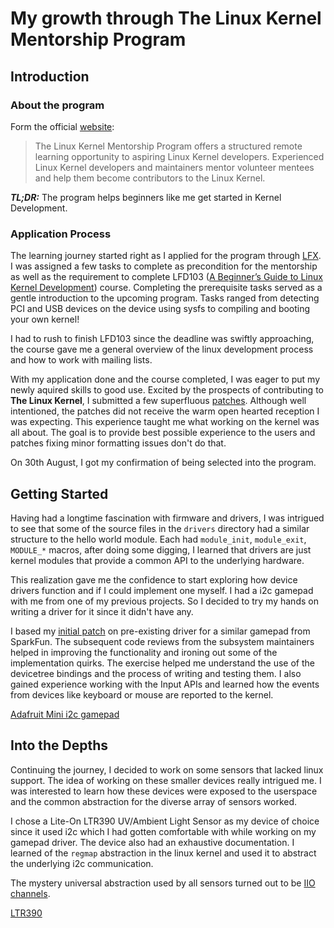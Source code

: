 # My growth through The Linux Kernel Mentorship Program
<!-- Why does Github Editor not have a ruler??!  Reference 80 character line -->
## Introduction
### About the program
Form the official [website](https://wiki.linuxfoundation.org/lkmp):
> The Linux Kernel Mentorship Program offers a structured remote learning
> opportunity to aspiring Linux Kernel developers. Experienced Linux Kernel
> developers and maintainers mentor volunteer mentees and help them become
> contributors to the Linux Kernel.  

***TL;DR:*** The program helps beginners like me get started in Kernel Development.

### Application Process
The learning journey started right as I applied for the program through [LFX](https://mentorship.lfx.linuxfoundation.org/#projects_all).
I was assigned a few tasks to complete as precondition for the mentorship as well
as the requirement to complete LFD103 ([A Beginner’s Guide to Linux Kernel Development](https://training.linuxfoundation.org/training/a-beginners-guide-to-linux-kernel-development-lfd103/)) course.
Completing the prerequisite tasks served as a gentle introduction to the upcoming
program. Tasks ranged from detecting PCI and USB devices on the device using sysfs to
compiling and booting your own kernel!

I had to rush to finish LFD103 since the deadline was swiftly approaching, the
course gave me a general overview of the linux development process and how to
work with mailing lists.

With my application done and the course completed, I was eager to put my newly aquired skills to good use.
Excited by the prospects of contributing to **The Linux Kernel**, I submitted a few superfluous [patches](https://lore.kernel.org/lkml/?q=d%3A..2023%2F9%2F1+f%3A%22anshulusr%40gmail.com%22).
Although well intentioned, the patches did not receive the warm open hearted reception
I was expecting. This experience taught me what working on the kernel
was all about. The goal is to provide best possible experience to the users and
patches fixing minor formatting issues don't do that.

<!-- TBH I was afraid I wouldn't be accepted -->
On 30th August, I got my confirmation of being selected into the program.

## Getting Started
Having had a longtime fascination with firmware and drivers, I was intrigued
to see that some of the source files in the `drivers` directory had a similar structure
to the hello world module. Each had `module_init`, `module_exit`, `MODULE_*` macros,
after doing some digging, I learned that drivers are just kernel modules that provide
a common API to the underlying hardware.

This realization gave me the confidence to start exploring how device drivers
function and if I could implement one myself. I had a i2c gamepad with me from one
of my previous projects. So I decided to try my hands on writing a driver for it
since it didn't have any.

I based my [initial patch](https://lore.kernel.org/linux-input/20231007144052.1535417-2-anshulusr@gmail.com/)
on pre-existing driver for a similar gamepad from SparkFun. The subsequent code reviews
from the subsystem maintainers helped in improving the functionality and ironing out
some of the implementation quirks. The exercise helped me understand the use of the
devicetree bindings and the process of writing and testing them. I also gained
experience working with the Input APIs and learned how the events from devices like
keyboard or mouse are reported to the kernel.

[Adafruit Mini i2c gamepad](https://github.com/ArchUsr64/blog/assets/83179501/223a0af8-771a-4c17-a00f-ffefa85d1d03)

## Into the Depths

Continuing the journey, I decided to work on some sensors that lacked linux support.
The idea of working on these smaller devices really intrigued me. I was interested to
learn how these devices were exposed to the userspace and the common abstraction for
the diverse array of sensors worked.

I chose a Lite-On LTR390 UV/Ambient Light Sensor as my device of choice since it used
i2c which I had gotten comfortable with while working on my gamepad driver. The device
also had an exhaustive documentation. I learned of the `regmap` abstraction in the
linux kernel and used it to abstract the underlying i2c communication.

The mystery universal abstraction used by all sensors turned out to be [IIO channels](https://docs.kernel.org/driver-api/iio/core.html#iio-device-channels).
<!-- TODO: Add more here?? -->
[LTR390](https://github.com/ArchUsr64/blog/assets/83179501/e9e66398-60de-42c7-b511-a66a8c5927f2)
